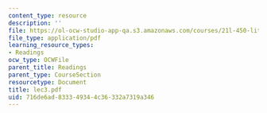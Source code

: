 ```yaml
---
content_type: resource
description: ''
file: https://ol-ocw-studio-app-qa.s3.amazonaws.com/courses/21l-450-literature-and-ethical-values-fall-2002/716de6ad833349344c36332a7319a346_lec3.pdf
file_type: application/pdf
learning_resource_types:
- Readings
ocw_type: OCWFile
parent_title: Readings
parent_type: CourseSection
resourcetype: Document
title: lec3.pdf
uid: 716de6ad-8333-4934-4c36-332a7319a346
---
```


